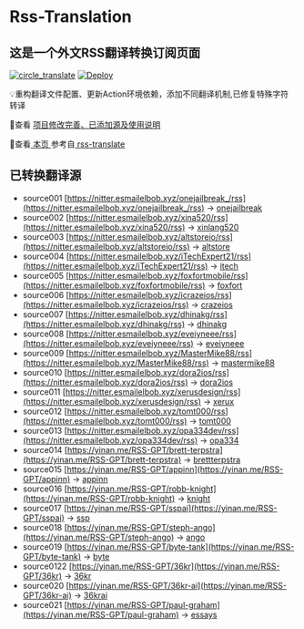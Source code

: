#  Rss-Translation

## 这是一个外文RSS翻译转换订阅页面 

[![circle_translate](https://github.com/rcy1314/Rss-Translation/actions/workflows/circle_translate.yml/badge.svg)](https://github.com/rcy1314/Rss-Translation/actions/workflows/circle_translate.yml) [![Deploy](https://github.com/rcy1314/Rss-Translation/actions/workflows/jekyll-gh-pages.yml/badge.svg)](https://github.com/rcy1314/Rss-Translation/actions/workflows/jekyll-gh-pages.yml)

 💡重构翻译文件配置、更新Action环境依赖，添加不同翻译机制,已修复特殊字符转译

 📢查看 [项目修改完善、已添加源及使用说明](https://github.com/rcy1314/Rss-Translation/tree/main/illustrate)

 📢查看[ 本页 ](https://rcy1314.github.io/Rss-Translation) 参考自[ rss-translate ](https://github.com/talengu/rss-translate)

## 已转换翻译源
 - source001 [https://nitter.esmailelbob.xyz/onejailbreak_/rss](https://nitter.esmailelbob.xyz/onejailbreak_/rss) -> [onejailbreak](rss/onejailbreak.xml)
 - source002 [https://nitter.esmailelbob.xyz/xina520/rss](https://nitter.esmailelbob.xyz/xina520/rss) -> [xinlang520](rss/xinlang520.xml)
 - source003 [https://nitter.esmailelbob.xyz/altstoreio/rss](https://nitter.esmailelbob.xyz/altstoreio/rss) -> [altstore](rss/altstore.xml)
 - source004 [https://nitter.esmailelbob.xyz/iTechExpert21/rss](https://nitter.esmailelbob.xyz/iTechExpert21/rss) -> [itech](rss/itech.xml)
 - source005 [https://nitter.esmailelbob.xyz/foxfortmobile/rss](https://nitter.esmailelbob.xyz/foxfortmobile/rss) -> [foxfort](rss/foxfort.xml)
 - source006 [https://nitter.esmailelbob.xyz/icrazeios/rss](https://nitter.esmailelbob.xyz/icrazeios/rss) -> [crazeios](rss/crazeios.xml)
 - source007 [https://nitter.esmailelbob.xyz/dhinakg/rss](https://nitter.esmailelbob.xyz/dhinakg/rss) -> [dhinakg](rss/dhinakg.xml)
 - source008 [https://nitter.esmailelbob.xyz/eveiyneee/rss](https://nitter.esmailelbob.xyz/eveiyneee/rss) -> [eveiyneee](rss/eveiyneee.xml)
 - source009 [https://nitter.esmailelbob.xyz/MasterMike88/rss](https://nitter.esmailelbob.xyz/MasterMike88/rss) -> [mastermike88](rss/mastermike88.xml)
 - source010 [https://nitter.esmailelbob.xyz/dora2ios/rss](https://nitter.esmailelbob.xyz/dora2ios/rss) -> [dora2ios](rss/dora2ios.xml)
 - source011 [https://nitter.esmailelbob.xyz/xerusdesign/rss](https://nitter.esmailelbob.xyz/xerusdesign/rss) -> [xerux](rss/xerux.xml)
 - source012 [https://nitter.esmailelbob.xyz/tomt000/rss](https://nitter.esmailelbob.xyz/tomt000/rss) -> [tomt000](rss/tomt000.xml)
 - source013 [https://nitter.esmailelbob.xyz/opa334dev/rss](https://nitter.esmailelbob.xyz/opa334dev/rss) -> [opa334](rss/opa334.xml)
 - source014 [https://yinan.me/RSS-GPT/brett-terpstra](https://yinan.me/RSS-GPT/brett-terpstra) -> [brettterpstra](rss/brettterpstra.xml)
 - source015 [https://yinan.me/RSS-GPT/appinn](https://yinan.me/RSS-GPT/appinn) -> [appinn](rss/appinn.xml)
 - source016 [https://yinan.me/RSS-GPT/robb-knight](https://yinan.me/RSS-GPT/robb-knight) -> [knight](rss/knight.xml)
 - source017 [https://yinan.me/RSS-GPT/sspai](https://yinan.me/RSS-GPT/sspai) -> [ssp](rss/ssp.xml)
 - source018 [https://yinan.me/RSS-GPT/steph-ango](https://yinan.me/RSS-GPT/steph-ango) -> [ango](rss/ango.xml)
 - source019 [https://yinan.me/RSS-GPT/byte-tank](https://yinan.me/RSS-GPT/byte-tank) -> [byte](rss/byte.xml)
 - source0122 [https://yinan.me/RSS-GPT/36kr](https://yinan.me/RSS-GPT/36kr) -> [36kr](rss/36kr.xml)
 - source020 [https://yinan.me/RSS-GPT/36kr-ai](https://yinan.me/RSS-GPT/36kr-ai) -> [36krai](rss/36krai.xml)
 - source021 [https://yinan.me/RSS-GPT/paul-graham](https://yinan.me/RSS-GPT/paul-graham) -> [essays](rss/essays.xml)
